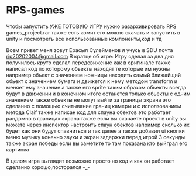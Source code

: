 # RPS-games
Чтобы запустить УЖЕ ГОТОВУЮ ИГРУ нужно разархивировать RPS games_project.rar
также есть комит его можно скачать и запустить в unity и посмотреть все использованные компоненты,код и тд

Всем привет меня зовут Ерасыл Сулейменов я учусь в SDU почта rip20202004@gmail.com
В кратце об игре:
Игру сделал за два дня получилось круто сделал передевижение как в оригинале также написал код по которому обьекты находят те которые им нужны
например обьект с значением ножницы находить самый ближайщий обьект с значением бумага и движется к нему методом transform и меняет ему значение а также его sprite таким образом обьекты всегда будут в движении и в конечном итоге останется только обьекты с одним значением также обьекты не могут выйти за границы экрана это сделанно с помощью считывание границ камеры и с исползованием метода Claif также написан код для спауна обектов это работает рандомно в границах экрана также если вы
скачаете проект в unity вы можете через инспектор настроить спаун обектов например сколько их будет как они будут спавниться и так далее
а также добавил ui кнопки меню музыку конечно звуки и экран задержки перед игрой 3 секунды также экран победы если вы заметите то там показана кто выйграл его картинка

В целом игра выглядит возможно просто но код и как он работает сделанно хорошо,посторался -_-
